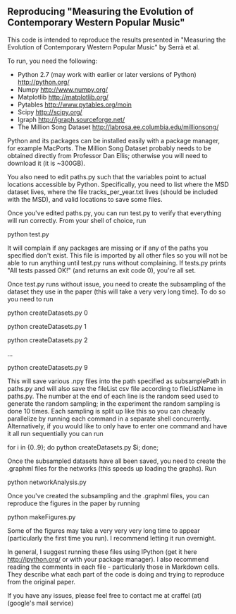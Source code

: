 ## Reproducing "Measuring the Evolution of Contemporary Western Popular Music"

This code is intended to reproduce the results presented in "Measuring the
Evolution of Contemporary Western Popular Music" by Serrà et al.

To run, you need the following:

- Python 2.7 (may work with earlier or later versions of Python)
  http://python.org/
- Numpy http://www.numpy.org/
- Matplotlib http://matplotlib.org/
- Pytables http://www.pytables.org/moin
- Scipy http://scipy.org/
- Igraph http://igraph.sourceforge.net/
- The Million Song Dataset http://labrosa.ee.columbia.edu/millionsong/

Python and its packages can be installed easily with a package manager, for
example MacPorts.  The Million Song Dataset probably needs to be obtained
directly from Professor Dan Ellis; otherwise you will need to download it (it is
~300GB). 

You also need to edit paths.py such that the variables point to actual locations
accessible by Python.  Specifically, you need to list where the MSD dataset
lives, where the file tracks_per_year.txt lives (should be included with the
MSD), and valid locations to save some files.

Once you've edited paths.py, you can run test.py to verify that everything will
run correctly.  From your shell of choice, run

python test.py

It will complain if any packages are missing or if any of the paths you
specified don't exist.  This file is imported by all other files so you will not
be able to run anything until test.py runs without complaining.  If tests.py
prints "All tests passed OK!" (and returns an exit code 0), you're all set.

Once test.py runs without issue, you need to create the subsampling of the
dataset they use in the paper (this will take a very very long time).  To do so
you need to run

python createDatasets.py 0

python createDatasets.py 1

python createDatasets.py 2

...

python createDatasets.py 9

This will save various .npy files into the path specified as subsamplePath in
paths.py and will also save the fileList csv file according to fileListName in
paths.py.  The number at the end of each line is the random seed used to
generate the random sampling; in the experiment the random sampling is done 10
times.  Each sampling is split up like this so you can cheaply parallelize by
running each command in a separate shell concurrently.  Alternatively, if you
would like to only have to enter one command and have it all run sequentially
you can run

for i in {0..9}; do python createDatasets.py $i; done;

Once the subsampled datasets have all been saved, you need to create the
.graphml files for the networks (this speeds up loading the graphs).  Run

python networkAnalysis.py

Once you've created the subsampling and the .graphml files, you can reproduce
the figures in the paper by running 

python makeFigures.py

Some of the figures may take a very very very long time to appear (particularly
the first time you run).  I recommend letting it run overnight.

In general, I suggest running these files using IPython (get it here
http://ipython.org/ or with your package manager).  I also recommend reading the
comments in each file - particularly those in Markdown cells.  They describe
what each part of the code is doing and trying to reproduce from the original
paper.

If you have any issues, please feel free to contact me at craffel (at) (google's
mail service)
